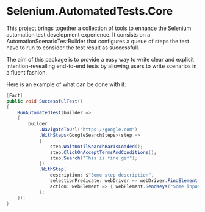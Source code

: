 # Selenium.AutomatedTests.Core

This project brings together a collection of tools to enhance the Selenium automation test development experience.
It consists on a AutomationScenarioTestBuilder that configures a queue of steps the test have to run to consider the test result as successfull.

The aim of this package is to provide a easy way to write clear and explicit intention-revealling end-to-end tests by allowing users to write scenarios in a fluent fashion.

Here is an example of what can be done with it:

```csharp
[Fact]
public void SuccessfulTest()
{
    RunAutomatedTest(builder =>
    {
        builder
            .NavigateToUrl("https://google.com")
            .WithSteps<GoogleSearchSteps>(step =>
            {
                step.WaitUntilSearchBarIsLoaded();
                step.ClickOnAcceptTermsAndConditions();
                step.Search("This is fine gif");
            })
            .WithStep(
                description: $"Some step description",
                selectionPredicate: webDriver => webDriver.FindElement(By.Id("elementId")),
                action: webElement => { webElement.SendKeys("Some input"); }
            );
    });
}

```
